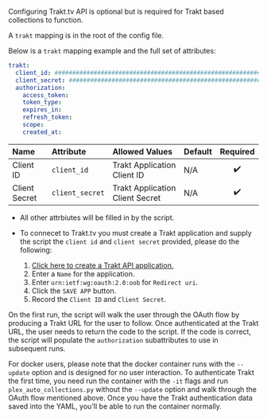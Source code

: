 Configuring Trakt.tv API is optional but is required for Trakt based collections to function. 

A `trakt` mapping is in the root of the config file.

Below is a `trakt` mapping example and the full set of attributes:
```yaml
trakt:
  client_id: ################################################################
  client_secret: ################################################################
  authorization:
    access_token:
    token_type:
    expires_in:
    refresh_token:
    scope:
    created_at:
```

| Name | Attribute | Allowed Values | Default | Required |
| :-- | :-- | :-- | :-- | :--: |
| Client ID | `client_id` | Trakt Application Client ID | N/A | :heavy_check_mark: |
| Client Secret | `client_secret` | Trakt Application Client Secret | N/A | :heavy_check_mark: |

* All other attrbiutes will be filled in by the script. 

* To connecet to Trakt.tv you must create a Trakt application and supply the script the `client id` and `client secret` provided, please do the following:
     1. [Click here to create a Trakt API application.](https://trakt.tv/oauth/applications/new)
     2. Enter a `Name` for the application.
     3. Enter `urn:ietf:wg:oauth:2.0:oob` for `Redirect uri`.
     4. Click the `SAVE APP` button.
     5. Record the `Client ID` and `Client Secret`.

On the first run, the script will walk the user through the OAuth flow by producing a Trakt URL for the user to follow. Once authenticated at the Trakt URL, the user needs to return the code to the script. If the code is correct, the script will populate the `authorization` subattributes to use in subsequent runs.

For docker users, please note that the docker container runs with the `--update` option and is designed for no user interaction. To authenticate Trakt the first time, you need run the container with the `-it` flags and run `plex_auto_collections.py` without the `--update` option and walk through the OAuth flow mentioned above. Once you have the Trakt authentication data saved into the YAML, you'll be able to run the container normally.